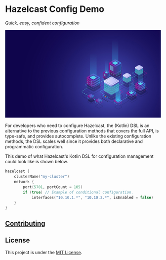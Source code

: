 # Hazelcast Config Demo

_Quick, easy, confident configuration_

<center>
    <img alt="Cover" src="cover.jpg">
</center>

For developers who need to configure Hazelcast, the (Kotlin) DSL is an alternative to the previous configuration methods that covers the full API, is type-safe, and provides autocomplete. Unlike the existing configuration methods, the DSL scales well since it provides both declarative and programmatic configuration.

This demo of what Hazelcast's Kotlin DSL for configuration management could look like is shown below.

```kotlin
hazelcast {
    clusterName("my-cluster")
    network {
        port(5701, portCount = 105)
        if (true) // Example of conditional configuration.
            interfaces("10.10.1.*", "10.10.2.*", isEnabled = false)
    }
}
```

## [Contributing](CONTRIBUTING.md)

## License

This project is under the [MIT License](LICENSE).